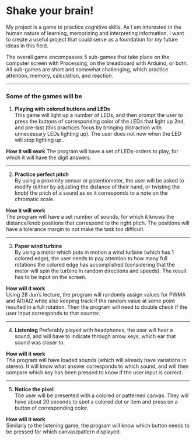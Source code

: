 # Shake your brain!

My project is a game to practice cognitive skills. As I am interested in the human nature of learning, memorizing and interpreting information, I want to create a useful project that could serve as a foundation for my future ideas in this field.

The overall game encompasses 5 sub-games that take place on the computer screen with Processing, on the breadboard with Arduino, or both. All sub-games are short and somewhat challenging, which practice attention, memory, calculation, and reaction.


----

### Some of the games will be


1. **Playing with colored buttons and LEDs**  
This game will light up a number of LEDs, and then prompt the user to press the buttons of corresponding color of the LEDs that light up 2nd, and pre-last (this practices focus by bringing distraction with unnecessary LEDs lighting up). The user does not now when the LED will stop lighting up..

**How it will work**
The program will have a set of LEDs-orders to play, for which it will have the digit answers.

----


2. **Practice perfect pitch**  
By using a proximity sensor or potentiometer, the user will be asked to modify (either by adjusting the distance of their hand, or twisting the knob) the pitch of a sound as so it corresponds to a note on the chromatic scale.

**How it will work**  
The program will have a set number of sounds, for which it knows the distance/knob positions that correspond to the right pitch. The positions will have a tolerance margin to not make the task too difficult.

----


3. **Paper wind turbine**  
By using a motor which puts in motion a wind turbine (which has 1 colored edge), the user needs to pay attention to how many full rotations the colored edge has accomplished (considering that the motor will spin the turbine in random directions and speeds). The result has to be input on the screen.

**How will it work**  
Using 28 Jun’s lecture, the program will randomly assign values for PWMA and AI1/AI2 while also keeping track if the random value at some point resulted in a full rotation. Then the program will need to double check if the user input corresponds to that counter.

----


4. **Listening**
Preferably played with headphones, the user will hear a sound, and will have to indicate through arrow keys, which ear that sound was closer to.

**How will it work**  
The program will have loaded sounds (which will already have variations in stereo). It will know what answer corresponds to which sound, and will then compare which key has been pressed to know if the user input is correct.

----


5. **Notice the pixel**  
The user will be presented with a colored or patterned canvas. They will have about 20 seconds to spot a colored dot or item and press on a button of corresponding color.

**How will it work**  
Similarly to the listening game, the program will know which button needs to be pressed for which canvas/pattern displayed.
